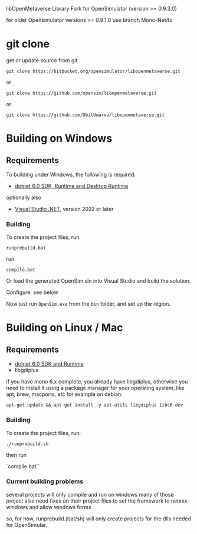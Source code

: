 libOpenMetaverse Library Fork for OpenSimulator (version >= 0.9.3.0)

for older Opensimulator versions >= 0.9.1.0 use branch Mono-Net4x

# git clone

get or update source from git

 `git clone https://bitbucket.org/opensimulator/libopenmetaverse.git`
 
or

 `git clone https://github.com/opensim/libopenmetaverse.git`
 
or

 `git clone https://github.com/UbitUmarov/libopenmetaverse.git`


# Building on Windows

## Requirements
  To building under Windows, the following is required:

  * [dotnet 6.0 SDK, Runtime and Desktop Runtime](https://dotnet.microsoft.com/en-us/download/dotnet/6.0)

optionally also

  * [Visual Studio .NET](https://visualstudio.microsoft.com/vs/features/net-development/), version 2022 or later
  

### Building
 To create the project files, run   

  `runprebuild.bat`

run

  `compile.bat`

Or load the generated OpenSim.sln into Visual Studio and build the solution.

Configure, see below

Now just run `OpenSim.exe` from the `bin` folder, and set up the region.

# Building on Linux / Mac

## Requirements

 * [dotnet 6.0 SDK and Runtime](https://dotnet.microsoft.com/en-us/download/dotnet/6.0)
 * libgdiplus 
 
 if you have mono 6.x complete, you already have libgdiplus, otherwise you need to install it
 using a package manager for your operating system, like apt, brew, macports, etc
 for example on debian:
 
 `apt-get update && apt-get install -y apt-utils libgdiplus libc6-dev`

### Building
  To create the project files, run:

  `./runprebuild.sh`

  then run

 `compile.bat``
 
 
### Current building problems
several projects will only compile and run on windows
many of those project also need fixes on their project files to set the framework to netxxx-windows and allow windows forms

so, for now, runprebuild.(bat/sh) will only create projects for the dlls needed for OpenSimular.
